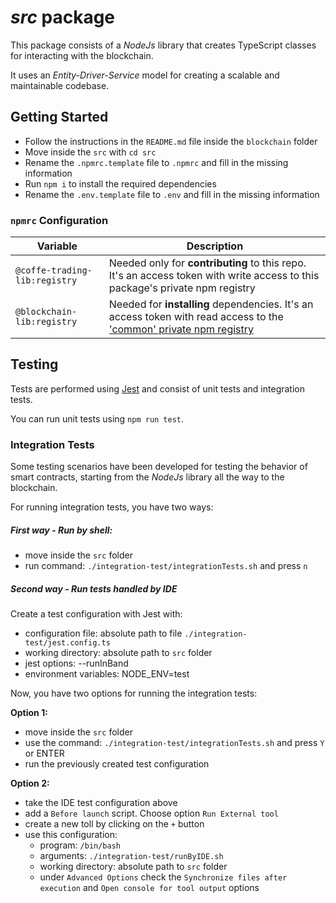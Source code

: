 # _src_ package
This package consists of a _NodeJs_ library that creates TypeScript classes for interacting with the blockchain.

It uses an _Entity-Driver-Service_ model for creating a scalable and maintainable codebase.

## Getting Started
- Follow the instructions in the `README.md` file inside the `blockchain` folder
- Move inside the `src` with `cd src`
- Rename the `.npmrc.template` file to `.npmrc` and fill in the missing information
- Run `npm i` to install the required dependencies
- Rename the `.env.template` file to `.env` and fill in the missing information

### `npmrc` Configuration
| Variable                      | Description                                                                                                                                                                                                       |
|-------------------------------|-------------------------------------------------------------------------------------------------------------------------------------------------------------------------------------------------------------------|
| `@coffe-trading-lib:registry` | Needed only for **contributing** to this repo. It's an access token with write access to this package's private npm registry                                                                                      |
| `@blockchain-lib:registry`    | Needed for **installing** dependencies. It's an access token with read access to the ['common' private npm registry](https://gitlab-core.supsi.ch/dti-isin/giuliano.gremlich/blockchain/one_lib_to_rule_them_all) |

## Testing
Tests are performed using [Jest](https://jestjs.io/) and consist of unit tests and integration tests.

You can run unit tests using ```npm run test```.

### Integration Tests
Some testing scenarios have been developed for testing the behavior of smart contracts, starting from the _NodeJs_ library all the way to the blockchain.

For running integration tests, you have two ways:

##### First way - Run by shell:
- move inside the `src` folder
- run command: ```./integration-test/integrationTests.sh``` and press `n`

##### Second way - Run tests handled by IDE
Create a test configuration with Jest with:
- configuration file: absolute path to file `./integration-test/jest.config.ts`
- working directory: absolute path to `src` folder
- jest options: --runInBand
- environment variables: NODE_ENV=test

Now, you have two options for running the integration tests:

**Option 1:**
- move inside the `src` folder
- use the command: ```./integration-test/integrationTests.sh``` and press `Y` or ENTER
- run the previously created test configuration

**Option 2:**
- take the IDE test configuration above
- add a `Before launch` script. Choose option `Run External tool`
- create a new toll by clicking on the `+` button
- use this configuration:
    - program: `/bin/bash`
    - arguments: `./integration-test/runByIDE.sh`
    - working directory: absolute path to `src` folder
    - under `Advanced Options` check the `Synchronize files after execution` and `Open console for tool output` options 

